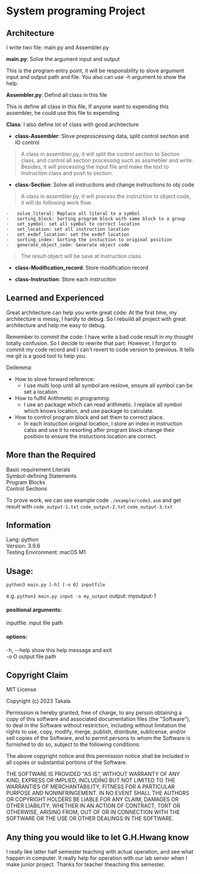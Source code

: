 # System programing Project

## Architecture

I write two file: main.py and Assembler.py

**main.py**: Solve the argument input and output

This is the program entry point, it will be responsbility to slove argument input and output path and file. You also can use -h argument to show the help.

**Assembler.py**: Defind all class in this file

This is define all class in this file, If anyone want to expending this assembler, he could use this file to expending.

**Class**: I also define lot of class with good architecture

-   **class-Assembler**: Slove preproscessing data, split control section and IO control

> A class in assembler.py, it will split the control section to Section class, and control all section processing such as assmebler and write. Besides, it will processing the input file and make the text to Instruciton class and push to section.

-   **class-Section**: Solve all instrucitons and change instructions to obj code

> A class in assembler.py, it will process the instruction to object code, it will do following work flow.

    -   solve_literal: Replace all literal to a symbol
    -   sorting_block: Sorting program block with same block to a group
    -   set_symbol: set all symbol to correct location
    -   set_location: set all instruction location
    -   set_exdef_location: set the exdef location
    -   sorting_index: Sorting the instuction to original position
    -   generate_object_code: Generate object code

> The result object will be save at Instruction class.

-   **class-Modification_record**: Store modification record

-   **class-Instruction**: Store each instruciton

## Learned and Experienced

Great architecture can help you write great code: At the first time, my architecture is messy, I hardly to debug. So I rebuild all project with great architecture and help me easy to debug.

Remember to commit the code: I have write a bad code result in my thought totally confusion. So I decide to rewrite that part. However, I forgot to commit my code record and I can't revert to code version to previous. It tells me git is a good tool to help you.

Deilemma:

-   How to slove forward reference:
    -   I use multi loop until all symbol are reslove, ensure all symbol can be set a location.
-   How to fulfill Arithmetic in programing:
    -   I use an package which can read arithmetic. I replace all symbol which knows location, and use package to calculate.
-   How to control program block and set them to correct place.
    -   In each instuction original location, I store an index in instruction calss and use it to resorting after program block change their position to ensure the instuctions location are correct.

## More than the Required

Basic requirement
Literals  
Symbol-defining Statements  
Program Blocks  
Control Sections

To prove work, we can see example code `./example/code3.asm` and get result with `code_output-1.txt` `code_output-2.txt` `code_output-3.txt`

## Information

Lang: python  
Version: 3.9.6  
Testing Environment: macOS M1

## Usage:

`python3 main.py [-h] [-o O] inputfile`

e.g. `python3 main.py input -o my_output`
output: myoutput-1

#### positional arguments:

inputfile: input file path

#### options:

-h, --help show this help message and exit  
-o O output file path

## Copyright Claim

MIT License

Copyright (c) 2023 Takala

Permission is hereby granted, free of charge, to any person obtaining a copy
of this software and associated documentation files (the "Software"), to deal
in the Software without restriction, including without limitation the rights
to use, copy, modify, merge, publish, distribute, sublicense, and/or sell
copies of the Software, and to permit persons to whom the Software is
furnished to do so, subject to the following conditions:

The above copyright notice and this permission notice shall be included in all
copies or substantial portions of the Software.

THE SOFTWARE IS PROVIDED "AS IS", WITHOUT WARRANTY OF ANY KIND, EXPRESS OR
IMPLIED, INCLUDING BUT NOT LIMITED TO THE WARRANTIES OF MERCHANTABILITY,
FITNESS FOR A PARTICULAR PURPOSE AND NONINFRINGEMENT. IN NO EVENT SHALL THE
AUTHORS OR COPYRIGHT HOLDERS BE LIABLE FOR ANY CLAIM, DAMAGES OR OTHER
LIABILITY, WHETHER IN AN ACTION OF CONTRACT, TORT OR OTHERWISE, ARISING FROM,
OUT OF OR IN CONNECTION WITH THE SOFTWARE OR THE USE OR OTHER DEALINGS IN THE
SOFTWARE.

## Any thing you would like to let G.H.Hwang know

I really like latter half semester teaching with actual operation, and see what happen in computer. It really help for operation with our lab server when I make junior project. Thanks for teacher theaching this semester.
